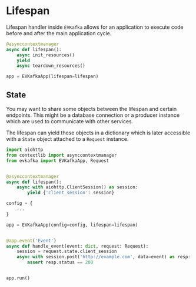 # Lifespan

Lifespan handler inside `EVKafka` allows for an application 
to execute code before and after the main application cycle. 

```python
@asynccontextmanager
async def lifespan():
    async init_resources()
    yield
    async teardown_resources()

app = EVKafkaApp(lifespan=lifespan)
```

## State

You may want to share some objects between the lifespan and certain
endpoints. This might be a database connection or a producer instance
which are used to communicate with other services.

The lifespan can yield these objects in a dictionary which is later
accessible with a `State` object attached to a `Request` instance.


```python
import aiohttp
from contextlib import asynccontextmanager
from evkafka import EVKafkaApp, Request


@asynccontextmanager
async def lifespan():
    async with aiohttp.ClientSession() as session:
        yield {'client_session': session}

config = {
    ...
}

app = EVKafkaApp(config=config, lifespan=lifespan)


@app.event('Event')
async def handle_event(event: dict, request: Request):
    session = request.state.client_session
    async with session.post('http://example.com', data=event) as resp:
        assert resp.status == 200


app.run()
```
